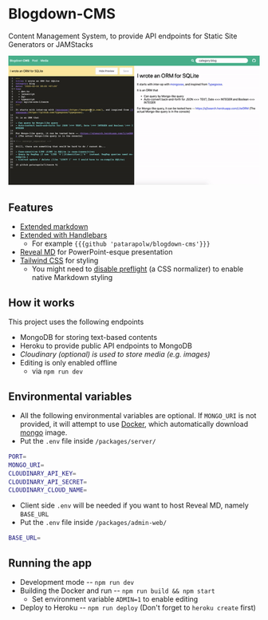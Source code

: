# Blogdown-CMS

Content Management System, to provide API endpoints for Static Site Generators or JAMStacks

![App preview](/docs/cmsv2.gif)

## Features

- [Extended markdown](/packages/admin-frontend/src/assets/make-html/index.ts#L69)
- [Extended with Handlebars](/packages/admin-frontend/src/assets/make-html/template.ts)
  - For example `{{{github 'patarapolw/blogdown-cms'}}}`
- [Reveal MD](https://github.com/patarapolw/reveal-md) for PowerPoint-esque presentation
- [Tailwind CSS](https://tailwindcss.com/) for styling
  - You might need to [disable preflight](https://tailwindcss.com/docs/preflight/#disabling-preflight) (a CSS normalizer) to enable native Markdown styling

## How it works

This project uses the following endpoints

- MongoDB for storing text-based contents
- Heroku to provide public API endpoints to MongoDB
- _Cloudinary (optional) is used to store media (e.g. images)_
- Editing is only enabled offline
  - via `npm run dev`

## Environmental variables

- All the following environmental variables are optional. If `MONGO_URI` is not provided, it will attempt to use [Docker](https://www.docker.com/), which automatically download [mongo](https://hub.docker.com/_/mongo) image.
- Put the `.env` file inside `/packages/server/`

```sh
PORT=
MONGO_URI=
CLOUDINARY_API_KEY=
CLOUDINARY_API_SECRET=
CLOUDINARY_CLOUD_NAME=
```

- Client side `.env` will be needed if you want to host Reveal MD, namely `BASE_URL`
- Put the `.env` file inside `/packages/admin-web/`

```sh
BASE_URL=
```

## Running the app

- Development mode -- `npm run dev`
- Building the Docker and run -- `npm run build && npm start`
  - Set environment variable `ADMIN=1` to enable editing
- Deploy to Heroku -- `npm run deploy` (Don't forget to `heroku create` first)
